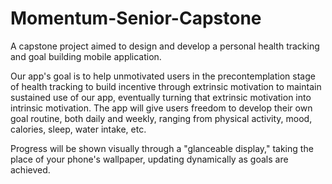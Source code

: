 # Momentum-Senior-Capstone

A capstone project aimed to design and develop a personal health tracking and goal building mobile application. 

Our app's goal is to help unmotivated users in the precontemplation stage of health tracking to build incentive
through extrinsic motivation to maintain sustained use of our app, eventually turning that extrinsic motivation into intrinsic motivation. The app will give users freedom to develop their own goal routine, both daily and weekly, ranging from physical activity, mood, calories, sleep, water intake, etc.

Progress will be shown visually through a "glanceable display," taking the place of your phone's wallpaper, updating dynamically as goals are achieved. 
